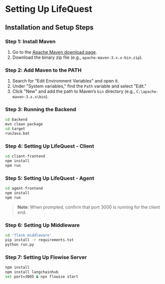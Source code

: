 
# Setting Up LifeQuest

## Installation and Setup Steps

### Step 1: Install Maven
1. Go to the [Apache Maven download page](https://maven.apache.org/download.cgi).
2. Download the binary zip file (e.g., `apache-maven-3.x.x-bin.zip`).

### Step 2: Add Maven to the PATH
1. Search for "Edit Environment Variables" and open it.
2. Under "System variables," find the `Path` variable and select "Edit."
3. Click "New" and add the path to Maven’s `bin` directory (e.g., `C:\apache-maven-3.x.x\bin`).

### Step 3: Running the Backend

```bash
cd backend
mvn clean package
cd target 
runJava.bat
```

### Step 4: Setting Up LifeQuest - Client

```bash
cd client-frontend
npm install
npm run
```

### Step 5: Setting Up LifeQuest - Agent

```bash
cd agent-frontend
npm install
npm run
```

> **Note**: When prompted, confirm that port 3000 is running for the client end.

### Step 6: Setting Up Middleware

```bash
cd 'flask middleware'
pip install -r requirements.txt
python run.py
```

### Step 7: Setting Up Flowise Server

```bash
npm install
npm install langchainhub
set port=3005 & npx flowise start
```
